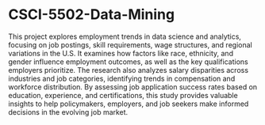 # CSCI-5502-Data-Mining
This project explores employment trends in data science and analytics, focusing on job postings, skill requirements, wage structures, and regional variations in the U.S. It examines how factors like race, ethnicity, and gender influence employment outcomes, as well as the key qualifications employers prioritize. The research also analyzes salary disparities across industries and job categories, identifying trends in compensation and workforce distribution. By assessing job application success rates based on education, experience, and certifications, this study provides valuable insights to help policymakers, employers, and job seekers make informed decisions in the evolving job market.
